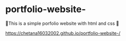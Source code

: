 # portfolio-website-
💫This is a simple porfolio website with html and css 💫


https://chetana16032002.github.io/portfolio-website-/
